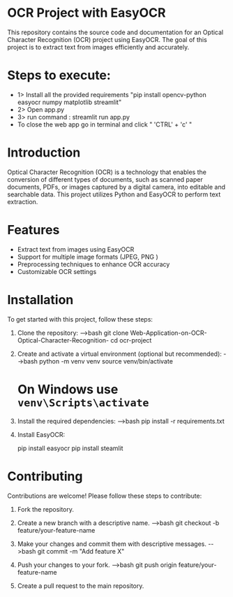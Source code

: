 # OCR Project with EasyOCR

This repository contains the source code and documentation for an Optical Character Recognition (OCR) project using EasyOCR. The goal of this project is to extract text from images efficiently and accurately.

# Steps to execute:
- 1> Install all the provided requirements 
    "pip install opencv-python easyocr numpy matplotlib streamlit"
- 2> Open app.py
- 3> run command : streamlit run app.py
- To close the web app go in terminal and click " 'CTRL' + 'c' "
    
# Introduction
Optical Character Recognition (OCR) is a technology that enables the conversion of different types of documents, such as scanned paper documents, PDFs, or images captured by a digital camera, into editable and searchable data. This project utilizes Python and EasyOCR to perform text extraction.

# Features
- Extract text from images using EasyOCR
- Support for multiple image formats (JPEG, PNG )
- Preprocessing techniques to enhance OCR accuracy
- Customizable OCR settings

# Installation
To get started with this project, follow these steps:

1. Clone the repository:
    -->bash
    git clone Web-Application-on-OCR-Optical-Character-Recognition-
    cd ocr-project
    
2. Create and activate a virtual environment (optional but recommended):
    -->bash
    python -m venv venv
    source venv/bin/activate
   # On Windows use `venv\Scripts\activate`
    

4. Install the required dependencies:
    -->bash
    pip install -r requirements.txt
                              

5. Install EasyOCR:
    
    pip install easyocr
    pip install steamlit
    


# Contributing
Contributions are welcome! Please follow these steps to contribute:

1. Fork the repository.
2. Create a new branch with a descriptive name.
    -->bash
    git checkout -b feature/your-feature-name

3. Make your changes and commit them with descriptive messages.
    -->bash
    git commit -m "Add feature X"
    
4. Push your changes to your fork.
    -->bash
    git push origin feature/your-feature-name
  
5. Create a pull request to the main repository.
